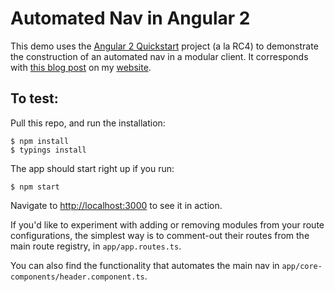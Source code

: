 # Automated Nav in Angular 2

This demo uses the [Angular 2 Quickstart](https://github.com/angular/quickstart) project (a la RC4) to demonstrate the construction of an automated nav in a modular client.  It corresponds with [this blog post](https://webcake.co/automating-your-main-nav-in-a-modular-angular-2-app/) on my [website](https://webcake.co).

## To test:

Pull this repo, and run the installation:
```
$ npm install
$ typings install
```

The app should start right up if you run:
```
$ npm start
```

Navigate to [http://localhost:3000](http://localhost:3000) to see it in action.

If you'd like to experiment with adding or removing modules from your route configurations, the simplest way is to comment-out their routes from the main route registry, in `app/app.routes.ts`.  

You can also find the functionality that automates the main nav in `app/core-components/header.component.ts`.
